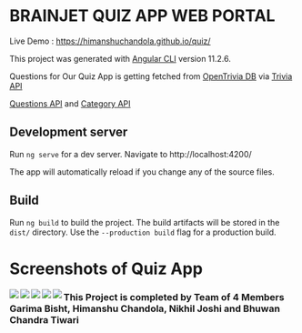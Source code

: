 # BRAINJET QUIZ APP WEB PORTAL 

Live Demo : https://himanshuchandola.github.io/quiz/ 

This project was generated with [Angular CLI](https://github.com/angular/angular-cli) version 11.2.6.

Questions for Our Quiz App is getting fetched from [OpenTrivia DB](https://opentdb.com/) via [Trivia API](https://opentdb.com/api_config.php)

[Questions API](https://opentdb.com/api.php?amount=10&type=multiple) and [Category API](https://opentdb.com/api_category.php)




## Development server

Run `ng serve` for a dev server. Navigate to http://localhost:4200/ 

The app will automatically reload if you change any of the source files.

## Build

Run `ng build` to build the project. The build artifacts will be stored in the `dist/` directory. Use the `--production build` flag for a production build.


# Screenshots of Quiz App

<img align="left" src="https://github.com/himanshuchandola/GEHU-QUIZ-PORTAL/blob/main/screenshots/img4.png?raw=true "/>
<img align="left" src="https://github.com/himanshuchandola/GEHU-QUIZ-PORTAL/blob/main/screenshots/img1.png?raw=true"/>
<img align="left" src="https://github.com/himanshuchandola/GEHU-QUIZ-PORTAL/blob/main/screenshots/img2.png?raw=true"/>
<img align="left" src="https://github.com/himanshuchandola/GEHU-QUIZ-PORTAL/blob/main/screenshots/img5.png?raw=true"/>
<img align="left" src="https://github.com/himanshuchandola/GEHU-QUIZ-PORTAL/blob/main/screenshots/img3.png?raw=true"/>



### This Project is completed by Team of 4 Members Garima Bisht, Himanshu Chandola, Nikhil Joshi and Bhuwan Chandra Tiwari
